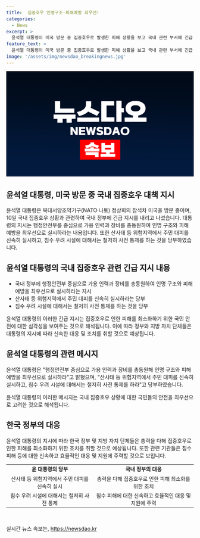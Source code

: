 ```yaml
---
title:  집중호우 인명구조·피해예방 최우선!
categories:
  - News
excerpt: >
  윤석열 대통령이 미국 방문 중 집중호우로 발생한 피해 상황을 보고 국내 관련 부서에 긴급 지시했습니다. 행정안전부를 중심으로 가용 인력과 장비를 동원해 인명 구조와 피해 예방을 최우선으로 실시해야 한다고 강조했습니다. 또한, 위험지역에서 주민 대피를 신속히 실시하고 침수 우려 시설에 대해 사전 통제를 당부했습니다.
feature_text: >
  윤석열 대통령이 미국 방문 중 집중호우로 발생한 피해 상황을 보고 국내 관련 부서에 긴급 지시했습니다. 행정안전부를 중심으로 가용 인력과 장비를 동원해 인명 구조와 피해 예방을 최우선으로 실시해야 한다고 강조했습니다. 또한, 위험지역에서 주민 대피를 신속히 실시하고 침수 우려 시설에 대해 사전 통제를 당부했습니다.
image: '/assets/img/newsdao_breakingnews.jpg'
---
```


<p><img src="/assets/img/newsdao_breakingnews.jpg" alt="firstkoreanews 속보" /></p>

<h2>윤석열 대통령, 미국 방문 중 국내 집중호우 대책 지시</h2>

<p data-ke-size="size16">윤석열 대통령은 북대서양조약기구(NATO·나토) 정상회의 참석차 미국을 방문 중이며, 10일 국내 집중호우 상황과 관련하여 국내 정부에 긴급 지시를 내리고 나섰습니다. 대통령의 지시는 행정안전부를 중심으로 가용 인력과 장비를 총동원하여 인명 구조와 피해 예방을 최우선으로 실시하라는 내용입니다. 또한 산사태 등 위험지역에서 주민 대피를 신속히 실시하고, 침수 우려 시설에 대해서는 철저히 사전 통제를 하는 것을 당부하였습니다.</p>

<h2 data-ke-size="size26">윤석열 대통령의 국내 집중호우 관련 긴급 지시 내용</h2>

<ul>
  <li>국내 정부에 행정안전부 중심으로 가용 인력과 장비를 총동원하여 인명 구조와 피해 예방을 최우선으로 실시하라는 지시</li>
  <li>산사태 등 위험지역에서 주민 대피를 신속히 실시하라는 당부</li>
  <li>침수 우려 시설에 대해서는 철저히 사전 통제를 하는 것을 당부</li>
</ul>

<p data-ke-size="size16">윤석열 대통령의 이러한 긴급 지시는 집중호우로 인한 피해를 최소화하기 위한 국민 안전에 대한 심각성을 보여주는 것으로 해석됩니다. 이에 따라 정부와 지방 자치 단체들은 대통령의 지시에 따라 신속한 대응 및 조치를 취할 것으로 예상됩니다.</p>

<h2 data-ke-size="size26">윤석열 대통령의 관련 메시지</h2>

<p data-ke-size="size16">윤석열 대통령은 "행정안전부 중심으로 가용 인력과 장비를 총동원해 인명 구조와 피해 예방을 최우선으로 실시하라"고 밝혔으며, "산사태 등 위험지역에서 주민 대피를 신속히 실시하고, 침수 우려 시설에 대해서는 철저히 사전 통제를 하라"고 당부하였습니다.</p>

<p data-ke-size="size16">윤석열 대통령의 이러한 메시지는 국내 집중호우 상황에 대한 국민들의 안전을 최우선으로 고려한 것으로 해석됩니다.</p>

<h2 data-ke-size="size26">한국 정부의 대응</h2>

<p data-ke-size="size16">윤석열 대통령의 지시에 따라 한국 정부 및 지방 자치 단체들은 총력을 다해 집중호우로 인한 피해를 최소화하기 위한 조치를 취할 것으로 예상됩니다. 또한 관련 기관들은 침수 피해 등에 대한 신속하고 효율적인 대응 및 지원에 주력할 것으로 보입니다.</p>

<table>
  <tr>
    <td style="text-align: center; height: 17px;"><b>윤 대통령의 당부</b></td>
    <td style="text-align: center; height: 17px;"><b>국내 정부의 대응</b></td>
  </tr>
  <tr>
    <td style="text-align: center; height: 17px;">산사태 등 위험지역에서 주민 대피를 신속히 실시</td>
    <td style="text-align: center; height: 17px;">총력을 다해 집중호우로 인한 피해 최소화를 위한 조치</td>
  </tr>
  <tr>
    <td style="text-align: center; height: 17px;">침수 우려 시설에 대해서는 철저히 사전 통제</td>
    <td style="text-align: center; height: 17px;">침수 피해에 대한 신속하고 효율적인 대응 및 지원에 주력</td>
  </tr>
</table>

<p data-ke-size="size16">&nbsp;</p>
실시간 뉴스 속보는, <a href="https://newsdao.kr" rel="dofollow">https://newsdao.kr</a>


